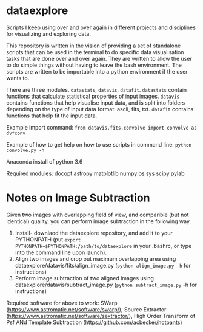 # dataexplore
Scripts I keep using over and over again in different projects and disciplines for visualizing and exploring data. 

This repository is written in the vision of providing a set of standalone scripts that can be used in the terminal to do specific data visualisation tasks that are done over and over again. They are written to allow the user to do simple things without having to leave the bash environment. The scripts are written to be importable into a python environment if the user wants to. 

There are three modules. `datastats`, `datavis`, `datafit`. `datastats` contain functions that calculate statistical properties of input images. `datavis` contains functions that help visualise input data, and is split into folders depending on the type of input data format: ascii, fits, txt. `datafit` contains functions that help fit the input data. 

Example import command:
`from datavis.fits.convolve import convolve as dvfconv`

Example of how to get help on how to use scripts in command line:
`python convolve.py -h`

Anaconda install of python 3.6

Required modules:
docopt
astropy
matplotlib
numpy
os
sys
scipy
pylab

# Notes on Image Subtraction
Given two images with overlapping field of view, and comparible (but not identical) quality, you can perform image subtraction in the following way.

1. Install- downlaod the dataexplore repository, and add it to your PYTHONPATH (put `export PYTHONPATH=$PYTHONPATH:/path/to/dataexplore` in your .bashrc, or type into the command line upon launch). 
2. Align two images and crop out maximum overlapping area using dataexplore/datavis/fits/align_image.py (`python align_image.py -h` for instructions)
3. Perform image subtraction of two aligned images using dataexplore/datavis/subtract_image.py (`python subtract_image.py` -h for instructions)

Required software for above to work: SWarp (https://www.astromatic.net/software/swarp/), Source Extractor (https://www.astromatic.net/software/sextractor/), High Order Transform of Psf ANd Template Subtraction (https://github.com/acbecker/hotpants)


